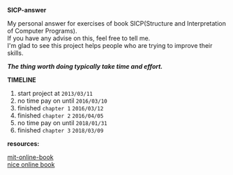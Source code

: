 **SICP-answer**

My personal answer for exercises of book SICP(Structure and Interpretation of Computer Programs).   
If you have any advise on this, feel free to tell me.   
I'm glad to see this project helps people who are trying to improve their skills.   

__*The thing worth doing typically take time and effort.*__

**TIMELINE**

1. start project at `2013/03/11`
2. no time pay on until `2016/03/10`
3. finished `chapter 1` `2016/03/12`
4. finished `chapter 2` `2016/04/05`
5. no time pay on until `2018/01/31`
6. finished `chapter 3` `2018/03/09`

**resources:**

[mit-online-book](https://mitpress.mit.edu/sicp/full-text/book/book.html)    
[nice online book](http://sarabander.github.io/sicp/html/index.xhtml#SEC_Contents)
